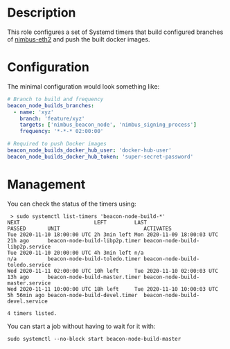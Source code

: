 # Description

This role configures a set of Systemd timers that build configured branches of [nimbus-eth2]() and push the built docker images.

# Configuration

The minimal configuration would look something like:
```yaml
# Branch to build and frequency
beacon_node_builds_branches:
  - name: 'xyz'
    branch: 'feature/xyz'
    targets: ['nimbus_beacon_node', 'nimbus_signing_process']
    frequency: '*-*-* 02:00:00'

# Required to push Docker images
beacon_node_builds_docker_hub_user: 'docker-hub-user'
beacon_node_builds_docker_hub_token: 'super-secret-password'
```

# Management

You can check the status of the timers using:
```
 > sudo systemctl list-timers 'beacon-node-build-*'
NEXT                        LEFT         LAST                        PASSED       UNIT                           ACTIVATES                       
Tue 2020-11-10 18:00:00 UTC 2h 3min left Mon 2020-11-09 18:00:03 UTC 21h ago      beacon-node-build-libp2p.timer beacon-node-build-libp2p.service
Tue 2020-11-10 20:00:00 UTC 4h 3min left n/a                         n/a          beacon-node-build-toledo.timer beacon-node-build-toledo.service
Wed 2020-11-11 02:00:00 UTC 10h left     Tue 2020-11-10 02:00:03 UTC 13h ago      beacon-node-build-master.timer beacon-node-build-master.service
Wed 2020-11-11 10:00:00 UTC 18h left     Tue 2020-11-10 10:00:03 UTC 5h 56min ago beacon-node-build-devel.timer  beacon-node-build-devel.service 

4 timers listed.
```
You can start a job without having to wait for it with:
```
sudo systemctl --no-block start beacon-node-build-master
```
